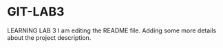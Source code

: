 # GIT-LAB3
LEARNING LAB 3
I am editing the README file. Adding some more details about the project description.
